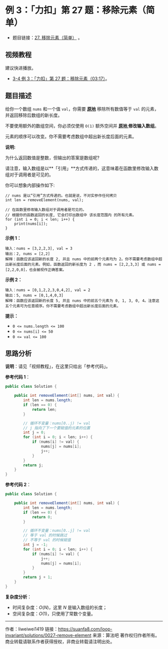 # 例 3：「力扣」第 27 题：移除元素（简单）

- 题目链接：[27. 移除元素（简单）](https://leetcode-cn.com/problems/remove-element/description/) 。

## 视频教程

建议快进播放。

- [3-4 例 3：「力扣」第 27 题：移除元素（03:17）](https://www.bilibili.com/video/BV1Jg411M7Lp?p=4)。

## 题目描述

给你一个数组 `nums` 和一个值 `val`，你需要 **[原地](https://baike.baidu.com/item/原地算法)** 移除所有数值等于 `val` 的元素，并返回移除后数组的新长度。

不要使用额外的数组空间，你必须仅使用 `O(1)` 额外空间并 **[原地 ](https://baike.baidu.com/item/原地算法)修改输入数组**。

元素的顺序可以改变。你不需要考虑数组中超出新长度后面的元素。

**说明:**

为什么返回数值是整数，但输出的答案是数组呢?

请注意，输入数组是以**「引用」**方式传递的，这意味着在函数里修改输入数组对于调用者是可见的。

你可以想象内部操作如下:

```
// nums 是以“引用”方式传递的。也就是说，不对实参作任何拷贝
int len = removeElement(nums, val);

// 在函数里修改输入数组对于调用者是可见的。
// 根据你的函数返回的长度, 它会打印出数组中 该长度范围内 的所有元素。
for (int i = 0; i < len; i++) {
    print(nums[i]);
}
```

**示例 1：**

```
输入：nums = [3,2,2,3], val = 3
输出：2, nums = [2,2]
解释：函数应该返回新的长度 2, 并且 nums 中的前两个元素均为 2。你不需要考虑数组中超出新长度后面的元素。例如，函数返回的新长度为 2 ，而 nums = [2,2,3,3] 或 nums = [2,2,0,0]，也会被视作正确答案。
```

**示例 2：**

```
输入：nums = [0,1,2,2,3,0,4,2], val = 2
输出：5, nums = [0,1,4,0,3]
解释：函数应该返回新的长度 5, 并且 nums 中的前五个元素为 0, 1, 3, 0, 4。注意这五个元素可为任意顺序。你不需要考虑数组中超出新长度后面的元素。
```



**提示：**

- `0 <= nums.length <= 100`
- `0 <= nums[i] <= 50`
- `0 <= val <= 100`

## 思路分析

**说明**：请见「视频教程」，在这里只给出「参考代码」。

**参考代码 1**：

```java
public class Solution {

    public int removeElement(int[] nums, int val) {
        int len = nums.length;
        if (len == 0) {
            return len;
        }

        // 循环不变量：nums[0..j) != val
        // j 指向了下一个要赋值的元素的位置
        int j = 0;
        for (int i = 0; i < len; i++) {
            if (nums[i] != val) {
                nums[j] = nums[i];
                j++;
            }
        }
        return j;
    }
}
````
**参考代码 2**：
```java
public class Solution {

    public int removeElement(int[] nums, int val) {
        int len = nums.length;
        if (len == 0) {
            return 0;
        }

        // 循环不变量：nums[0..j] != val
        // 等于 val 的时候跳过
        // 不等于 val 的时候赋值
        int j = -1;
        for (int i = 0; i < len; i++) {
            if (nums[i] != val) {
                j++;
                nums[j] = nums[i];
            }
        }
        return j + 1;
    }
}
````

**复杂度分析**：

- 时间复杂度：$O(N)$，这里 $N$ 是输入数组的长度；
- 空间复杂度：$O(1)$，只使用了常数个变量。



---

作者：liweiwei1419
链接：https://suanfa8.com/loop-invariant/solutions/0027-remove-element
来源：算法吧
著作权归作者所有。商业转载请联系作者获得授权，非商业转载请注明出处。